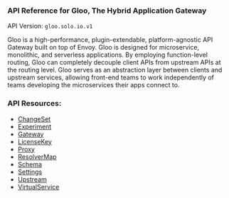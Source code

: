 <!-- Code generated by solo-kit. DO NOT EDIT. -->


### API Reference for Gloo, The Hybrid Application Gateway

API Version: `gloo.solo.io.v1`

Gloo is a high-performance, plugin-extendable, platform-agnostic API Gateway built on top of Envoy. Gloo is designed for microservice, monolithic, and serverless applications. By employing function-level routing, Gloo can completely decouple client APIs from upstream APIs at the routing level. Gloo serves as an abstraction layer between clients and upstream services, allowing front-end teams to work independently of teams developing the microservices their apps connect to.



### API Resources:
- [ChangeSet](./github.com/solo-io/solo-projects/projects/vcs/api/v1/changeset.proto.sk.md#ChangeSet)
- [Experiment](./github.com/solo-io/solo-projects/projects/glooshot/api/v1/glooshot.proto.sk.md#Experiment)
- [Gateway](./github.com/solo-io/gloo/projects/gateway/api/v1/gateway.proto.sk.md#Gateway)
- [LicenseKey](./github.com/solo-io/solo-projects/projects/licensingserver/api/v1/license.proto.sk.md#LicenseKey)
- [Proxy](./github.com/solo-io/gloo/projects/gloo/api/v1/proxy.proto.sk.md#Proxy)
- [ResolverMap](./github.com/solo-io/solo-projects/projects/sqoop/api/v1/resolver_map.proto.sk.md#ResolverMap)
- [Schema](./github.com/solo-io/solo-projects/projects/sqoop/api/v1/schema.proto.sk.md#Schema)
- [Settings](./github.com/solo-io/gloo/projects/gloo/api/v1/settings.proto.sk.md#Settings)
- [Upstream](./github.com/solo-io/gloo/projects/gloo/api/v1/upstream.proto.sk.md#Upstream)
- [VirtualService](./github.com/solo-io/gloo/projects/gateway/api/v1/virtual_service.proto.sk.md#VirtualService)

<!-- Start of HubSpot Embed Code -->
<script type="text/javascript" id="hs-script-loader" async defer src="//js.hs-scripts.com/5130874.js"></script>
<!-- End of HubSpot Embed Code -->
